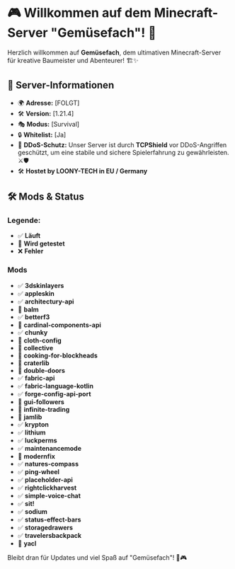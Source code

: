 # 🎮 Willkommen auf dem Minecraft-Server "Gemüsefach"! 🌱

Herzlich willkommen auf **Gemüsefach**, dem ultimativen Minecraft-Server für kreative Baumeister und Abenteurer! 🏗️✨

## 📌 Server-Informationen
- 🌍 **Adresse:** [FOLGT]
- 🛠️ **Version:** [1.21.4]
- 🎭 **Modus:** [Survival]
- 🔒 **Whitelist:** [Ja]
- 🔐 **DDoS-Schutz:** Unser Server ist durch **TCPShield** vor DDoS-Angriffen geschützt, um eine stabile und sichere Spielerfahrung zu gewährleisten. ⚔️🛡️
- 🛠️ **Hostet by LOONY-TECH in EU / Germany**

## 🛠️ Mods & Status
### Legende:
- ✅ **Läuft**
- 🔄 **Wird getestet**
- ❌ **Fehler**

### Mods
- ✅ **3dskinlayers**
- ✅ **appleskin**
- ✅ **architectury-api**
- 🔄 **balm**
- ✅ **betterf3**
- 🔄 **cardinal-components-api**
- ✅ **chunky**
- 🔄 **cloth-config**
- 🔄 **collective**
- 🔄 **cooking-for-blockheads**
- 🔄 **craterlib**
- 🔄 **double-doors**
- ✅ **fabric-api**
- ✅ **fabric-language-kotlin**
- ✅ **forge-config-api-port**
- 🔄 **gui-followers**
- 🔄 **infinite-trading**
- 🔄 **jamlib**
- ✅ **krypton**
- ✅ **lithium**
- ✅ **luckperms**
- ✅ **maintenancemode**
- 🔄 **modernfix**
- ✅ **natures-compass**
- ✅ **ping-wheel**
- ✅ **placeholder-api**
- ✅ **rightclickharvest**
- ✅ **simple-voice-chat**
- ✅ **sit!**
- ✅ **sodium**
- ✅ **status-effect-bars**
- ✅ **storagedrawers**
- ✅ **travelersbackpack**
- 🔄 **yacl**

Bleibt dran für Updates und viel Spaß auf "Gemüsefach"! 🌱🎮
